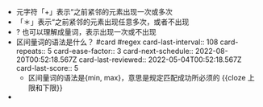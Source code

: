 - 元字符「+」表示“之前紧邻的元素出现一次或多次
- 「＊」表示“之前紧邻的元素出现任意多次，或者不出现
- ? 也可以理解成量词，表示出现一次或不出现
- 区间量词的语法是什么？ #card #regex
  card-last-interval:: 108
  card-repeats:: 5
  card-ease-factor:: 3
  card-next-schedule:: 2022-08-20T00:52:18.567Z
  card-last-reviewed:: 2022-05-04T00:52:18.567Z
  card-last-score:: 5
	- 区间量词的语法是{min, max}，意思是规定匹配成功所必须的 {{cloze 上限和下限}}
-